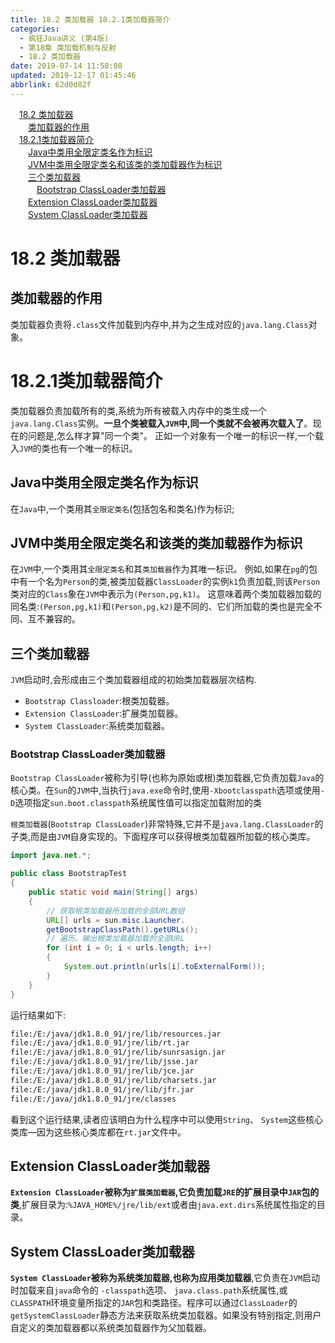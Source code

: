 ```yaml
---
title: 18.2 类加载器 18.2.1类加载器简介
categories: 
  - 疯狂Java讲义 (第4版)
  - 第18章 类加载机制与反射
  - 18.2 类加载器
date: 2019-07-14 11:58:08
updated: 2019-12-17 01:45:46
abbrlink: 62d0d82f
---
```

<div id='my_toc'><a href="/JavaReadingNotes/62d0d82f/#18.2-类加载器" class="header_1">18.2 类加载器</a><br><a href="/JavaReadingNotes/62d0d82f/#类加载器的作用" class="header_2">类加载器的作用</a><br><a href="/JavaReadingNotes/62d0d82f/#18.2.1类加载器简介" class="header_1">18.2.1类加载器简介</a><br><a href="/JavaReadingNotes/62d0d82f/#Java中类用全限定类名作为标识" class="header_2">Java中类用全限定类名作为标识</a><br><a href="/JavaReadingNotes/62d0d82f/#JVM中类用全限定类名和该类的类加载器作为标识" class="header_2">JVM中类用全限定类名和该类的类加载器作为标识</a><br><a href="/JavaReadingNotes/62d0d82f/#三个类加载器" class="header_2">三个类加载器</a><br><a href="/JavaReadingNotes/62d0d82f/#Bootstrap-ClassLoader类加载器" class="header_3">Bootstrap ClassLoader类加载器</a><br><a href="/JavaReadingNotes/62d0d82f/#Extension-ClassLoader类加载器" class="header_2">Extension ClassLoader类加载器</a><br><a href="/JavaReadingNotes/62d0d82f/#System-ClassLoader类加载器" class="header_2">System ClassLoader类加载器</a><br></div>
<style>
    .header_1{
        margin-left: 1em;
    }
    .header_2{
        margin-left: 2em;
    }
    .header_3{
        margin-left: 3em;
    }
    .header_4{
        margin-left: 4em;
    }
    .header_5{
        margin-left: 5em;
    }
    .header_6{
        margin-left: 6em;
    }
</style>
<!--more-->
<script>if (navigator.platform.search('arm')==-1){document.getElementById('my_toc').style.display = 'none';}
var e,p = document.getElementsByTagName('p');while (p.length>0) {e = p[0];e.parentElement.removeChild(e);}
</script>

<!--end-->
# 18.2 类加载器 #
## 类加载器的作用 ##
类加载器负责将`.class`文件加载到内存中,并为之生成对应的`java.lang.Class`对象。
# 18.2.1类加载器简介 #
类加载器负责加载所有的类,系统为所有被载入内存中的类生成一个`java.lang.Class`实例。**一旦个类被载入`JVM`中,同一个类就不会被再次载入了**。现在的问题是,怎么样才算"同一个类"。
正如一个对象有一个唯一的标识一样,一个载入`JVM`的类也有一个唯一的标识。
## Java中类用全限定类名作为标识 ##
在`Java`中,一个类用其`全限定类名`(包括包名和类名)作为标识;
## JVM中类用全限定类名和该类的类加载器作为标识 ##
在`JVM`中,一个类用其`全限定类名`和其`类加载器`作为其唯一标识。
例如,如果在`pg`的包中有一个名为`Person`的类,被类加载器`ClassLoader`的实例`k1`负责加载,则该`Person`类对应的`Class`象在`JVM`中表示为`(Person,pg,k1)`。
这意味着两个类加载器加载的同名类:`(Person,pg,k1)`和`(Person,pg,k2)`是不同的、它们所加载的类也是完全不同、互不兼容的。

## 三个类加载器 ##
`JVM`启动时,会形成由三个类加载器组成的初始类加载器层次结构.
- `Bootstrap Classloader`:根类加载器。
- `Extension ClassLoader`:扩展类加载器。
- `System ClassLoader`:系统类加载器。

### Bootstrap ClassLoader类加载器 ###
`Bootstrap ClassLoader`被称为引导(也称为原始或根)类加载器,它负责加载`Java`的核心类。在`Sun`的`JVM`中,当执行`java.exe`命令时,使用`-Xbootclasspath`选项或使用`-D`选项指定`sun.boot.classpath`系统属性值可以指定加载附加的类

`根类加载器`(`Bootstrap ClassLoader`)非常特殊,它并不是`java.lang.ClassLoader`的子类,而是由`JVM`自身实现的。下面程序可以获得根类加载器所加载的核心类库。
```java
import java.net.*;

public class BootstrapTest
{
    public static void main(String[] args)
    {
        // 获取根类加载器所加载的全部URL数组
        URL[] urls = sun.misc.Launcher.
        getBootstrapClassPath().getURLs();
        // 遍历、输出根类加载器加载的全部URL
        for (int i = 0; i < urls.length; i++)
        {
            System.out.println(urls[i].toExternalForm());
        }
    }
}
```
运行结果如下:
```cmd
file:/E:/java/jdk1.8.0_91/jre/lib/resources.jar
file:/E:/java/jdk1.8.0_91/jre/lib/rt.jar
file:/E:/java/jdk1.8.0_91/jre/lib/sunrsasign.jar
file:/E:/java/jdk1.8.0_91/jre/lib/jsse.jar
file:/E:/java/jdk1.8.0_91/jre/lib/jce.jar
file:/E:/java/jdk1.8.0_91/jre/lib/charsets.jar
file:/E:/java/jdk1.8.0_91/jre/lib/jfr.jar
file:/E:/java/jdk1.8.0_91/jre/classes
```
看到这个运行结果,读者应该明白为什么程序中可以使用`String`、 `System`这些核心类库—因为这些核心类库都在`rt.jar`文件中。
## Extension ClassLoader类加载器 ##
**`Extension ClassLoader`被称为`扩展类加载器`,它负责加载`JRE`的扩展目录中`JAR`包的类**,扩展目录为:`%JAVA_HOME%/jre/lib/ext`或者由`java.ext.dirs`系统属性指定的目录。
## System ClassLoader类加载器 ##
**`System ClassLoader`被称为系统类加载器,也称为应用类加载器**,它负责在`JVM`启动时加载来自`java`命令的 `-classpath`选项、 `java.class.path`系统属性,或`CLASSPATH`环境变量所指定的`JAR`包和类路径。程序可以通过`ClassLoader`的`getSystemClassLoader`静态方法来获取系统类加载器。如果没有特别指定,则用户自定义的类加载器都以系统类加载器作为父加载器。


